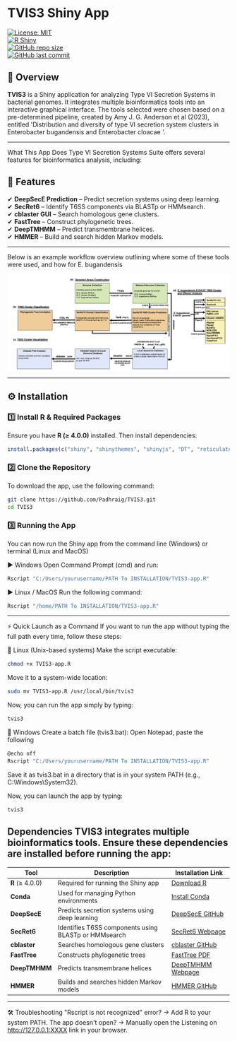 # TVIS3 Shiny App  
[![License: MIT](https://img.shields.io/badge/License-MIT-yellow.svg)](https://opensource.org/licenses/MIT)  
[![R Shiny](https://img.shields.io/badge/Built%20With-R%20Shiny-blue)](https://shiny.rstudio.com/)  
[![GitHub repo size](https://img.shields.io/github/repo-size/Padhraig/TVIS3)](https://github.com/Padhraig/TVIS3)  
[![GitHub last commit](https://img.shields.io/github/last-commit/Padhraig/TVIS3)](https://github.com/Padhraig/TVIS3)

## **🔬 Overview**  
**TVIS3** is a Shiny application for analyzing Type VI Secretion Systems in bacterial genomes. It integrates multiple bioinformatics tools into an interactive graphical interface. The tools selected were chosen based on a pre-determined pipeline, created by Amy J. G. Anderson et al (2023), entitled 'Distribution and diversity of type VI secretion system clusters in Enterobacter bugandensis and Enterobacter cloacae '.

---

What This App Does
Type VI Secretion Systems Suite offers several features for bioinformatics analysis, including:

## **🚀 Features**
✔ **DeepSecE Prediction** – Predict secretion systems using deep learning.  
✔ **SecRet6** – Identify T6SS components via BLASTp or HMMsearch.  
✔ **cblaster GUI** – Search homologous gene clusters.  
✔ **FastTree** – Construct phylogenetic trees.  
✔ **DeepTMHMM** – Predict transmembrane helices.  
✔ **HMMER** – Build and search hidden Markov models. 

---

Below is an example workflow overview outlining where some of these tools were used, and how for E. bugandensis

![Workflow Overview](https://github.com/Padhraig/TVIS3/blob/main/Screenshot%202025-02-26%20110722.png)

---

## **⚙️ Installation**
### **1️⃣ Install R & Required Packages**
Ensure you have **R (≥ 4.0.0)** installed. Then install dependencies:

```r
install.packages(c("shiny", "shinythemes", "shinyjs", "DT", "reticulate", "callr"))
```

### **2️⃣ Clone the Repository**
To download the app, use the following command:

```sh
git clone https://github.com/Padhraig/TVIS3.git
cd TVIS3
```

### **3️⃣ Running the App**
You can now run the Shiny app from the command line (Windows) or terminal (Linux and MacOS)

▶ Windows
Open Command Prompt (cmd) and run:

```sh
Rscript "C:/Users/yourusername/PATH To INSTALLATION/TVIS3-app.R"
```

▶ Linux / MacOS
Run the following command:

```sh
Rscript "/home/PATH To INSTALLATION/TVIS3-app.R"
```

---

⚡ Quick Launch as a Command
If you want to run the app without typing the full path every time, follow these steps:

🔹 Linux (Unix-based systems)
Make the script executable:
```sh
chmod +x TVIS3-app.R
```

Move it to a system-wide location:
```sh
sudo mv TVIS3-app.R /usr/local/bin/tvis3
```

Now, you can run the app simply by typing:
```sh
tvis3
```

🔹 Windows
Create a batch file (tvis3.bat):
Open Notepad, paste the following
```sh
@echo off
Rscript "C:/Users/yourusername/PATH To INSTALLATION/TVIS3-app.R"
```
Save it as tvis3.bat in a directory that is in your system PATH (e.g., C:\Windows\System32).

Now, you can launch the app by typing:
```sh
tvis3
```

Dependencies
TVIS3 integrates multiple bioinformatics tools. Ensure these dependencies are installed before running the app:
---

| Tool         | Description                                         | Installation Link |
|-------------|-----------------------------------------------------|------------------|
| **R** (≥ 4.0.0) | Required for running the Shiny app            | [Download R](https://cran.r-project.org/) |
| **Conda**      | Used for managing Python environments           | [Install Conda](https://www.anaconda.com/download) |
| **DeepSecE**   | Predicts secretion systems using deep learning  | [DeepSecE GitHub](https://github.com/zhangyumeng1sjtu/DeepSecE/blob/main/README.md) |
| **SecRet6**    | Identifies T6SS components using BLASTp or HMMsearch | [SecRet6 Webpage](https://bioinfo-mml.sjtu.edu.cn/SecReT6/t6ss_prediction.php) |
| **cblaster**   | Searches homologous gene clusters              | [cblaster GitHub]([https://github.com/gamcil/cblaster](https://github.com/gamcil/cblaster/blob/master/README.md)) |
| **FastTree**   | Constructs phylogenetic trees                  | [FastTree PDF](https://morgannprice.github.io/fasttree/) |
| **DeepTMHMM**  | Predicts transmembrane helices                 | [DeepTMHMM Webpage](https://dtu.biolib.com/DeepTMHMM) |
| **HMMER**      | Builds and searches hidden Markov models       | [HMMER GitHub](https://github.com/EddyRivasLab/hmmer/blob/master/README.md) |

---

🛠 Troubleshooting
"Rscript is not recognized" error?
→ Add R to your system PATH.
The app doesn't open?
→ Manually open the Listening on http://127.0.0.1:XXXX link in your browser.
